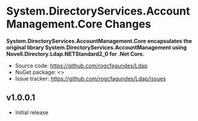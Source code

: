 # System.DirectoryServices.AccountManagement.Core Changes

**System.DirectoryServices.AccountManagement.Core encapsulates the original library System.DirectoryServices.AccountManagement using Novell.Directory.Ldap.NETStandard2_0 for .Net Core.**

 - Source code: <https://github.com/rogcfagundes/Ldap>
 - NuGet package: <>
 - Issue tracker: <https://github.com/rogcfagundes/Ldap/issues>

## v1.0.0.1

 - Initial release